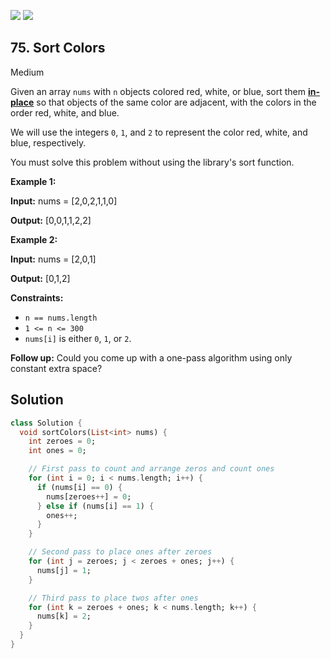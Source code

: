 [![](https://img.shields.io/github/stars/LeetCode-in-Dart/LeetCode-in-Dart?label=Stars&style=flat-square)](https://github.com/LeetCode-in-Dart/LeetCode-in-Dart)
[![](https://img.shields.io/github/forks/LeetCode-in-Dart/LeetCode-in-Dart?label=Fork%20me%20on%20GitHub%20&style=flat-square)](https://github.com/LeetCode-in-Dart/LeetCode-in-Dart/fork)

## 75\. Sort Colors

Medium

Given an array `nums` with `n` objects colored red, white, or blue, sort them **[in-place](https://en.wikipedia.org/wiki/In-place_algorithm)** so that objects of the same color are adjacent, with the colors in the order red, white, and blue.

We will use the integers `0`, `1`, and `2` to represent the color red, white, and blue, respectively.

You must solve this problem without using the library's sort function.

**Example 1:**

**Input:** nums = [2,0,2,1,1,0]

**Output:** [0,0,1,1,2,2]

**Example 2:**

**Input:** nums = [2,0,1]

**Output:** [0,1,2]

**Constraints:**

*   `n == nums.length`
*   `1 <= n <= 300`
*   `nums[i]` is either `0`, `1`, or `2`.

**Follow up:** Could you come up with a one-pass algorithm using only constant extra space?

## Solution

```dart
class Solution {
  void sortColors(List<int> nums) {
    int zeroes = 0;
    int ones = 0;

    // First pass to count and arrange zeros and count ones
    for (int i = 0; i < nums.length; i++) {
      if (nums[i] == 0) {
        nums[zeroes++] = 0;
      } else if (nums[i] == 1) {
        ones++;
      }
    }

    // Second pass to place ones after zeroes
    for (int j = zeroes; j < zeroes + ones; j++) {
      nums[j] = 1;
    }

    // Third pass to place twos after ones
    for (int k = zeroes + ones; k < nums.length; k++) {
      nums[k] = 2;
    }
  }
}
```